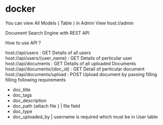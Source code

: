 # docker

You can view All Models ( Table  ) in Admin View
host://admin   

Document Search Engine with REST API  

How to use API ?  

host://api/users                : GET Details of all users  
host://api/users/{user_name}    : GET Details of perticular user   
host://api/documents            : GET Details of all uploaded Documents  
host://api/documents/{doc_id}   : GET Detail  of perticular document   
host://api/documents/upload     : POST Upload document by passing filling filling following requirements  
  - doc_title  
  - doc_tags  
  - doc_description  
  - doc_path {attach file  } | file field  
  - doc_type  
  - doc_uploaded_by | username is required which must be in User table  
  
